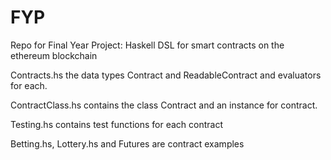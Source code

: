 # FYP
Repo for Final Year Project: Haskell DSL for smart contracts on the ethereum blockchain

Contracts.hs the data types Contract and ReadableContract and evaluators for each. 

ContractClass.hs contains the class Contract and an instance for contract.

Testing.hs contains test functions for each contract 

Betting.hs, Lottery.hs and Futures are contract examples


